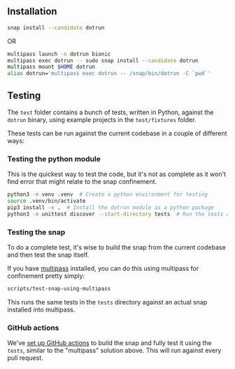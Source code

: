 ## Installation

``` bash
snap install --candidate dotrun
```

OR

``` bash
multipass launch -n dotrun bionic
multipass exec dotrun -- sudo snap install --candidate dotrun
multipass mount $HOME dotrun
alias dotrun='multipass exec dotrun -- /snap/bin/dotrun -C `pwd`'
```

## Testing

The `test` folder contains a bunch of tests, written in Python, against the `dotrun` binary, using example projects in the `test/fixtures` folder.

These tests can be run against the current codebase in a couple of different ways:

### Testing the python module

This is the quickest way to test the code, but it's not as complete as it won't find error that might relate to the snap confinement.

``` bash
python3 -m venv .venv  # Create a python environment for testing
source .venv/bin/activate
pip3 install -e .  # Install the dotrun module as a python package
python3 -m unittest discover --start-directory tests  # Run the tests against the installed python package
```

### Testing the snap

To do a complete test, it's wise to build the snap from the current codebase and then test the snap itself.

If you have [multipass](https://multipass.run/) installed, you can do this using multipass for confinement pretty simply:

``` bash
scripts/test-snap-using-multipass
```

This runs the same tests in the `tests` directory against an actual snap installed into multipass.


### GitHub actions

We've [set up GitHub actions](.github/workflows/test-snap.yml) to build the snap and fully test it using the `tests`, similar to the "multipass" solution above. This will run against every pull request.
